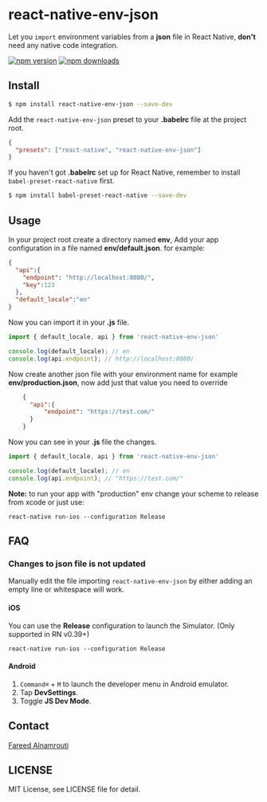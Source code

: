 # react-native-env-json

Let you `import` environment variables from a **json** file in React Native, **don't** need any native code integration.

[![npm version](https://img.shields.io/npm/v/react-native-env-json.svg?style=flat-square)](https://www.npmjs.com/package/react-native-env-json)
[![npm downloads](https://img.shields.io/npm/dt/react-native-env-json.svg?style=flat-square)](https://www.npmjs.com/package/react-native-env-json)

## Install

```sh
$ npm install react-native-env-json --save-dev
```

Add the `react-native-env-json` preset to your **.babelrc** file at the project root.

```json
{
  "presets": ["react-native", "react-native-env-json"]
}
```

If you haven't got **.babelrc** set up for React Native, remember to install `babel-preset-react-native` first.

```sh
$ npm install babel-preset-react-native --save-dev
```

## Usage
In your project root create a directory named **env**,
Add your app configuration in a file named **env/default.json**.
for example:

```json
{
  "api":{
    "endpoint": "http://localhost:8080/",
    "key":123
  },
  "default_locale":"en"
}
```

Now you can import it in your **.js** file.

```js
import { default_locale, api } from 'react-native-env-json'

console.log(default_locale); // en
console.log(api.endpoint); // http://localhost:8080/
```

Now create another json file with your environment name for example **env/production.json**, now add just that value you need to override

```json
    {
      "api":{
          "endpoint": "https://test.com/"
      } 
    }
```

Now you can see in your **.js** file the changes.

```js
import { default_locale, api } from 'react-native-env-json'

console.log(default_locale); // en
console.log(api.endpoint); // "https://test.com/"
```

**Note:** to run your app with "production" env change your scheme to release from xcode or just use: 
```
react-native run-ios --configuration Release
```

## FAQ

### Changes to json file is not updated

Manually edit the file importing `react-native-env-json` by either adding an empty line or whitespace will work.

#### iOS

You can use the **Release** configuration to launch the Simulator. (Only supported in RN v0.39+)

```
react-native run-ios --configuration Release
```

#### Android

1. `Command⌘` + `M` to launch the developer menu in Android emulator.
2. Tap **DevSettings**.
3. Toggle **JS Dev Mode**.

## Contact

[Fareed Alnamrouti](http://github.com/digita-flowers)

## LICENSE

MIT License, see LICENSE file for detail.
